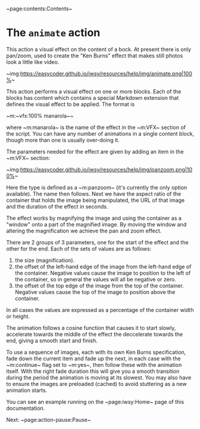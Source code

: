 ~page:contents:Contents~

# The `animate` action

This action a visual effect on the content of a bock. At present there is only pan/zoom, used to create the "Ken Burns" effect that makes still photos look a little like video.

~img:https://easycoder.github.io/iwsy/resources/help/img/animate.png|100%~

This action performs a visual effect on one or more blocks. Each of the blocks has content which contains a special Markdown extension that defines the visual effect to be applied. The format is

~m:&#126;vfx:100% manarola&#126;~

where ~m:manarola~ is the name of the effect in the ~m:VFX~ section of the script. You can have any number of animations in a single content block, though more than one is usually over-doing it.

The parameters needed for the effect are given by adding an item in the ~m:VFX~ section:

~img:https://easycoder.github.io/iwsy/resources/help/img/panzoom.png|100%~

Here the type is defined as a ~m:panzoom~ (it's currently the only option available). The name then follows. Next we have the aspect ratio of the container that holds the image being manipulated, the URL of that image and the duration of the effect in seconds.

The effect works by magnifying the image and using the container as a "window" onto a part of the magnified image. By moving the window and altering the magnification we achieve the pan and zoom effect.

There are 2 groups of 3 parameters, one for the start of the effect and the other for the end. Each of the sets of values are as follows:

 1. the size (magnification).
 1. the offset of the left-hand edge of the image from the left-hand edge of the container. Negative values cause the image to position to the left of the container, so in general the values will all be negative or zero.
 1. the offset of the top edge of the image from the top of the container. Negative values cause the top of the image to position above the container.

In all cases the values are expressed as a percentage of the container width or height.

The animation follows a cosine function that causes it to start slowly, accelerate towards the middle of the effect the deccelerate towards the end, giving a smooth start and finish.

To use a sequence of images, each with its own Ken Burns specification, fade down the current item and fade up the next, in each case with the ~m:continue~ flag set to ~m:yes~, then follow these with the animation itself. With the right fade duration this will give you a smooth transition during the period the animation is moving at its slowest. You may also have to ensure the images are preloaded (cached) to avoid stuttering as a new animation starts.

You can see an example running on the ~page:iwsy:Home~ page of this documentation.

Next: ~page:action-pause:Pause~
